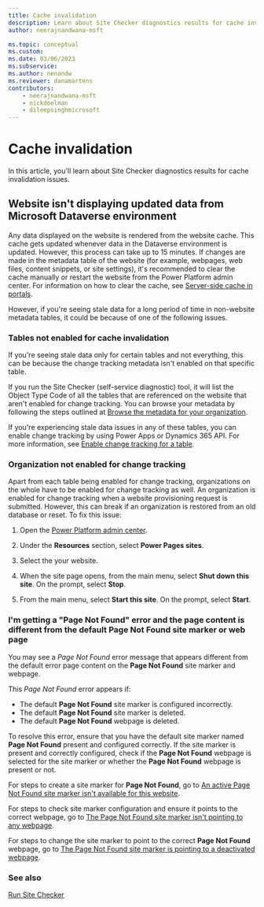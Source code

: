 ```yaml
---
title: Cache invalidation
description: Learn about Site Checker diagnostics results for cache invalidation issues.
author: neerajnandwana-msft

ms.topic: conceptual
ms.custom: 
ms.date: 03/06/2023
ms.subservice: 
ms.author: nenandw
ms.reviewer: danamartens
contributors:
    - neerajnandwana-msft
    - nickdoelman
    - dileepsinghmicrosoft
---
```


# Cache invalidation

In this article, you'll learn about Site Checker diagnostics results for cache invalidation issues.

## Website isn't displaying updated data from Microsoft Dataverse environment

Any data displayed on the website is rendered from the website cache. This cache gets updated whenever data in the Dataverse environment is updated. However, this process can take up to 15 minutes. If changes are made in the metadata table of the website (for example, webpages, web files, content snippets, or site settings), it's recommended to clear the cache manually or restart the website from the Power Platform admin center. For information on how to clear the cache, see [Server-side cache in portals](/power-apps/maker/portals/admin/clear-server-side-cache). 

However, if you're seeing stale data for a long period of time in non-website metadata tables, it could be because of one of the following issues.

### Tables not enabled for cache invalidation

If you're seeing stale data only for certain tables and not everything, this can be because the change tracking metadata isn't enabled on that specific table.

If you run the Site Checker (self-service diagnostic) tool, it will list the Object Type Code of all the tables that are referenced on the website that aren't enabled for change tracking. You can browse your metadata by following the steps outlined at [Browse the metadata for your organization](/dynamics365/customerengagement/on-premises/developer/browse-your-metadata).

If you're experiencing stale data issues in any of these tables, you can enable change tracking by using Power Apps or Dynamics 365 API. For more information, see [Enable change tracking for a table](/dynamics365/customerengagement/on-premises/developer/use-change-tracking-synchronize-data-external-systems#enable-change-tracking-for-an-entity).

### Organization not enabled for change tracking

Apart from each table being enabled for change tracking, organizations on the whole have to be enabled for change tracking as well. An organization is enabled for change tracking when a website provisioning request is submitted. However, this can break if an organization is restored from an old database or reset. To fix this issue:

1. Open the [Power Platform admin center](https://aka.ms/ppac).

1. Under the **Resources** section, select **Power Pages sites**.

1. Select the your website.

1. When the site page opens, from the main menu, select **Shut down this site**. On the prompt, select **Stop**.

1. From the main menu, select **Start this site**. On the prompt, select **Start**.

### I'm getting a "Page Not Found" error and the page content is different from the default Page Not Found site marker or web page

You may see a *Page Not Found* error message that appears different from the default error page content on the **Page Not Found** site marker and webpage.

This *Page Not Found* error appears if: 

- The default **Page Not Found** site marker is configured incorrectly.
- The default **Page Not Found** site marker is deleted.
- The default **Page Not Found** webpage is deleted.

To resolve this error, ensure that you have the default site marker named **Page Not Found** present and configured correctly. If the site marker is present and correctly configured, check if the **Page Not Found** webpage is selected for the site marker or whether the **Page Not Found** webpage is present or not.

For steps to create a site marker for **Page Not Found**, go to [An active Page Not Found site marker isn't available for this website](site-checker-configuration-issues.md#an-active-page-not-found-site-marker-isnt-available-for-this-website).

For steps to check site marker configuration and ensure it points to the correct webpage, go to [The Page Not Found site marker isn't pointing to any webpage](site-checker-configuration-issues.md#the-page-not-found-site-marker-isnt-pointing-to-any-webpage).

For steps to change the site marker to point to the correct **Page Not Found** webpage, go to [The Page Not Found site marker is pointing to a deactivated webpage](site-checker-configuration-issues.md#the-page-not-found-site-marker-is-pointing-to-a-deactivated-webpage).

### See also

[Run Site Checker](site-checker.md)
